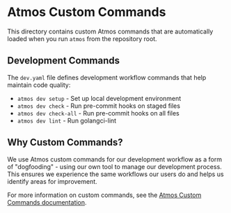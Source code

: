 # Atmos Custom Commands

This directory contains custom Atmos commands that are automatically loaded when you run `atmos` from the repository root.

## Development Commands

The `dev.yaml` file defines development workflow commands that help maintain code quality:

- `atmos dev setup` - Set up local development environment
- `atmos dev check` - Run pre-commit hooks on staged files
- `atmos dev check-all` - Run pre-commit hooks on all files
- `atmos dev lint` - Run golangci-lint

## Why Custom Commands?

We use Atmos custom commands for our development workflow as a form of "dogfooding" - using our own tool to manage our development process. This ensures we experience the same workflows our users do and helps us identify areas for improvement.

For more information on custom commands, see the [Atmos Custom Commands documentation](https://atmos.tools/core-concepts/custom-commands/).
